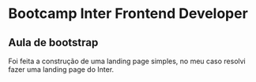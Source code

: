 # Bootcamp Inter Frontend Developer
## Aula de bootstrap

Foi feita a construção de uma landing page simples, no meu caso resolvi fazer uma landing page do Inter.
